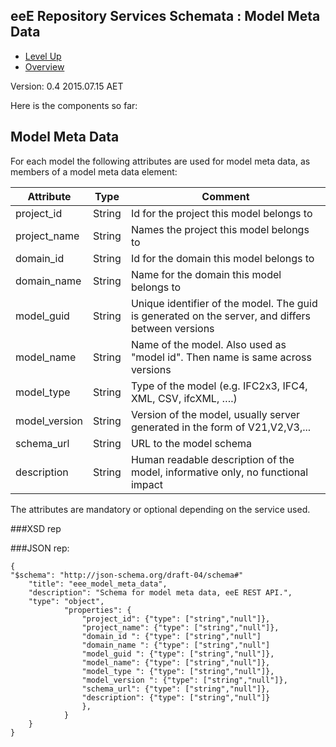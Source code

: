 ## eeE Repository Services Schemata : Model Meta Data ##

* [Level Up](../README.md)
* [Overview](./README.md)

Version: 0.4 2015.07.15 AET

Here is the components so far:

## Model Meta Data

For each model the following attributes are used for model meta data, as members of a model meta data element:
 
 Attribute   | Type | Comment |
-------------|------|---------|
project_id   |String|Id for the project this model belongs to
project_name |String|Names the project this model belongs to
domain_id    |String|Id for the domain this model belongs to
domain_name |String|Name for the domain this model belongs to
model_guid   |String|Unique identifier of the model. The guid is generated on the server, and differs between versions
model_name   |String|Name of the model. Also used as "model id". Then name is same across versions
model_type   |String|Type of the model (e.g. IFC2x3, IFC4, XML, CSV, ifcXML, ….) 
model_version|String|Version of the model, usually server generated in the form of V21,V2,V3,...
schema_url   |String|URL to the model schema
description  |String|Human readable description of the model, informative only, no functional impact

The attributes are mandatory or optional depending on the service used.


###XSD rep

###JSON rep:

```
{
"$schema": "http://json-schema.org/draft-04/schema#" 
	"title": "eee_model_meta_data",
	"description": "Schema for model meta data, eeE REST API.",
	"type": "object",
			"properties": {
				"project_id": {"type": ["string","null"]},
				"project_name": {"type": ["string","null"]},
				"domain_id ": {"type": ["string","null"]
				"domain_name ": {"type": ["string","null"]
				"model_guid ": {"type": ["string","null"]},
				"model_name": {"type": ["string","null"]},
				"model_type ": {"type": ["string","null"]},
				"model_version ": {"type": ["string","null"]},
				"schema_url": {"type": ["string","null"]},
				"description": {"type": ["string","null"]}
				},
			}
	}
}
```


